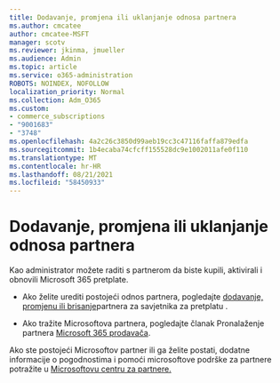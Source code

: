 ```yaml
---
title: Dodavanje, promjena ili uklanjanje odnosa partnera
ms.author: cmcatee
author: cmcatee-MSFT
manager: scotv
ms.reviewer: jkinma, jmueller
ms.audience: Admin
ms.topic: article
ms.service: o365-administration
ROBOTS: NOINDEX, NOFOLLOW
localization_priority: Normal
ms.collection: Adm_O365
ms.custom:
- commerce_subscriptions
- "9001683"
- "3748"
ms.openlocfilehash: 4a2c26c3850d99aeb19cc3c47116faffa879edfa
ms.sourcegitcommit: 1b4ecaba74cfcff155528dc9e1002011afe0f110
ms.translationtype: MT
ms.contentlocale: hr-HR
ms.lasthandoff: 08/21/2021
ms.locfileid: "58450933"
---
```

# <a name="add-change-or-remove-a-partner-relationship"></a>Dodavanje, promjena ili uklanjanje odnosa partnera

Kao administrator možete raditi s partnerom da biste kupili, aktivirali i obnovili Microsoft 365 pretplate. 

- Ako želite urediti postojeći odnos partnera, pogledajte [dodavanje, promjenu ili brisanje](https://docs.microsoft.com/microsoft-365/admin/misc/add-partner)partnera za savjetnika za pretplatu .

- Ako tražite Microsoftova partnera, pogledajte članak Pronalaženje partnera [Microsoft 365 prodavača](https://docs.microsoft.com/microsoft-365/admin/manage/find-your-partner-or-reseller).

Ako ste postojeći Microsoftov partner ili ga želite [](https://support.microsoft.com/help/4499930/partner-center-overview) postati, dodatne informacije o pogodnostima i pomoći microsoftove podrške za partnere potražite u [Microsoftovu centru za partnere.](https://aka.ms/partnersupport)

